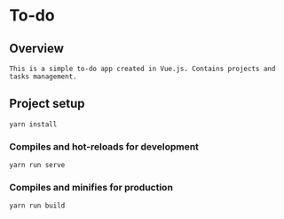 # To-do

## Overview
	This is a simple to-do app created in Vue.js. Contains projects and tasks management.

## Project setup
```
yarn install
```

### Compiles and hot-reloads for development
```
yarn run serve
```

### Compiles and minifies for production
```
yarn run build
```